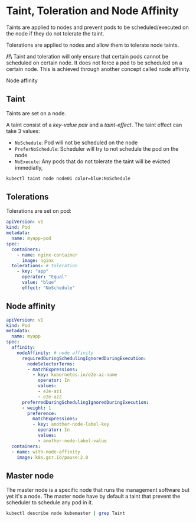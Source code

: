# Taint, Toleration and Node Affinity

Taints are applied to nodes and prevent pods to be scheduled/executed on the node if they do not tolerate the taint.

Tolerations are applied to nodes and allow them to tolerate node taints.

__/!\\__ Taint and toleration  will only ensure that certain pods cannot be scheduled on certain node. It does not force a pod to be scheduled on a certain node. This is achieved through another concept called node affinity.

Node affinity

## Taint

Taints are set on a node.

A taint consist of a _key-value pair_ and a _taint-effect_. The taint effect can take 3 values:
- `NoSchedule`: Pod will not be scheduled on the node
- `PreferNoSchedule`: Scheduler will try to not schedule the pod on the node
- `NoExecute`: Any pods that do not tolerate the taint will be evicted immediatly, 

```sh
kubectl taint node node01 color=blue:NoSchedule
```

## Tolerations

Tolerations are set on pod:
```yml
apiVersion: v1
kind: Pod
metadata:
  name: myapp-pod
spec:
  containers:
    - name: nginx-container
      image: nginx
  tolerations: # toleration
    - key: "app"
      operator: "Equal"
      value: "blue"
      effect: "NoSchedule"
```

## Node affinity

```yml
apiVersion: v1
kind: Pod
metadata:
  name: myapp
spec:
  affinity:
    nodeAffinity: # node affinity
      requiredDuringSchedulingIgnoredDuringExecution:
        nodeSelectorTerms:
        - matchExpressions:
          - key: kubernetes.io/e2e-az-name
            operator: In
            values:
            - e2e-az1
            - e2e-az2
      preferredDuringSchedulingIgnoredDuringExecution:
      - weight: 1
        preference:
          matchExpressions:
          - key: another-node-label-key
            operator: In
            values:
            - another-node-label-value
  containers:
  - name: with-node-affinity
    image: k8s.gcr.io/pause:2.0
```



## Master node

The master node is a specific node that runs the management software but yet it's a node. The master node have by default a taint that prevent the scheduler to schedule any pod in it.

```sh
kubectl describe node kubemaster | grep Taint
```